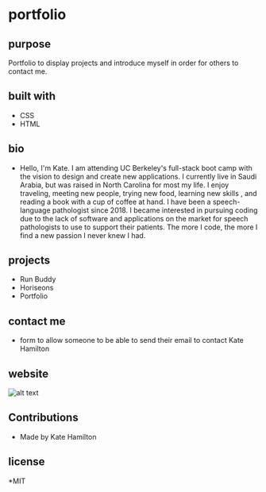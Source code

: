# portfolio

## purpose 
Portfolio to display projects and introduce myself in order for others to contact me. 

## built with
* CSS
* HTML


## bio
*  Hello, I'm Kate. I am attending UC Berkeley's full-stack boot camp with the vision to design and create new applications. I currently live in Saudi Arabia, but was raised in North Carolina for most my life. I enjoy traveling, meeting new people, trying new food, learning new skills , and reading a book with a cup of coffee at hand. I have been a speech-language pathologist since 2018.  I became interested in pursuing coding due to the lack of software and applications on the market for speech pathologists to use to support their patients.  The more I code, the more I find a new passion I never knew I had. 


## projects 
* Run Buddy
* Horiseons
* Portfolio

## contact me
* form to allow someone to be able to send their email to contact Kate Hamilton 

## website 

![alt text](screenshot.jpg)

## Contributions 
* Made by Kate Hamilton 

## license
*MIT







